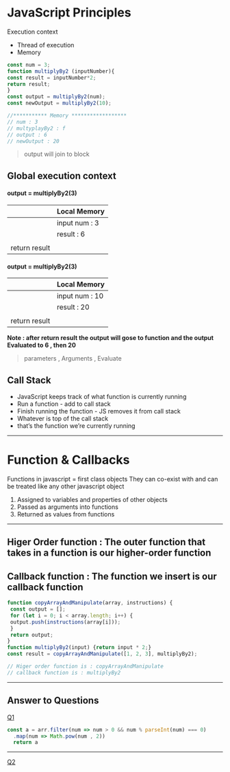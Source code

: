 # JavaScript Principles
Execution context
- Thread of execution
- Memory

```javascript
const num = 3;
function multiplyBy2 (inputNumber){
const result = inputNumber*2;
return result;
}
const output = multiplyBy2(num);
const newOutput = multiplyBy2(10);

//*********** Memory ******************
// num : 3
// multyplayBy2 : f
// output : 6
// newOutput : 20
```
> output will join to block
## Global execution context
#### output = multiplyBy2(3)
|  | Local Memory |
| ----------- | -----------
|  | input num : 3 | 
|  | result : 6 |
|  |  |
| return result |  |

#### output = multiplyBy2(3)
|  | Local Memory |
| ----------- | -----------
|  | input num : 10 | 
|  | result : 20 |
|  |  |
| return result |  |

**Note : after return result the output will gose to function and  the output Evaluated to 6 , then 20**
> parameters , Arguments , Evaluate 

## Call Stack

- JavaScript keeps track of what function is currently running
- Run a function - add to call stack
- Finish running the function - JS removes it from call stack
- Whatever is top of the call stack
- that’s the function we’re currently running

---
# Function & Callbacks

Functions in javascript = first class objects
They can co-exist with and can be treated like any other javascript object
1. Assigned to variables and properties of other objects
2. Passed as arguments into functions
3. Returned as values from functions
---
Higer Order function : The outer function that takes in a function is our higher-order function
---
Callback function : The function we insert is our callback function
---
```javascript
function copyArrayAndManipulate(array, instructions) {
 const output = [];
 for (let i = 0; i < array.length; i++) {
 output.push(instructions(array[i]));
 }
 return output;
}
function multiplyBy2(input) {return input * 2;}
const result = copyArrayAndManipulate([1, 2, 3], multiplyBy2);

// Higer order function is : copyArrayAndManipulate
// callback function is : multiplyBy2
```

---
**Answer to Questions**
---
[Q1](https://www.freecodecamp.org/learn/javascript-algorithms-and-data-structures/functional-programming/use-higher-order-functions-map-filter-or-reduce-to-solve-a-complex-problem)
```javascript
const a = arr.filter(num => num > 0 && num % parseInt(num) === 0)
  .map(num => Math.pow(num , 2))
  return a
```
---
[Q2](https://www.freecodecamp.org/learn/javascript-algorithms-and-data-structures/functional-programming/apply-functional-programming-to-convert-strings-to-url-slugs)
```

```


































